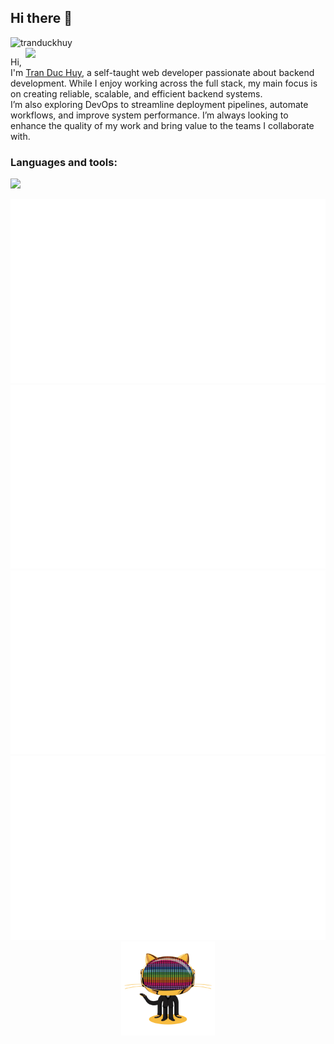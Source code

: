 ## Hi there 👋

<div align="center">
	<div align="left">
		<img src="https://komarev.com/ghpvc/?username=tranduckhuy&label=Profile%20views&color=0e75b6&style=flat" alt="tranduckhuy" />
	</div>
	<div>
		<img align="right" atl="Banner" width="480" src="imgs/peaceful-banner.gif"/>
	</div>
</div>

Hi, I'm [Tran Duc Huy](https://tranduckhuy.me/), a self-taught web developer passionate about backend development. While I enjoy working across the full stack, my main focus is on creating reliable, scalable, and efficient backend systems. </br>
I’m also exploring DevOps to streamline deployment pipelines, automate workflows, and improve system performance. I’m always looking to enhance the quality of my work and bring value to the teams I collaborate with.

### **Languages and tools:**

<div align="center">
  <a href="https://skillicons.dev">
    <img src="https://skillicons.dev/icons?i=dotnet,spring,go,nodejs,react,docker,kubernetes,linux&perline=4" style="display: block;" />
  </a>
</div>
</br>

<div align="center">
<a href="https://github.com/tranduckhuy/github-stats#gh-dark-mode-only">
	<img src="https://github.com/tranduckhuy/github-stats/blob/master/generated/overview.svg#gh-dark-mode-only" />
	<img src="https://github.com/tranduckhuy/github-stats/blob/master/generated/languages.svg#gh-dark-mode-only" />
</a>

<a href="https://github.com/tranduckhuy/github-stats#gh-light-mode-only">
	<img src="https://github.com/tranduckhuy/github-stats/blob/master/generated/overview.svg#gh-light-mode-only" />
	<img src="https://github.com/tranduckhuy/github-stats/blob/master/generated/languages.svg#gh-light-mode-only" />
</a>
</div>

<div align="center">
  <img src="./digital.gif" width="150" />
</div>

